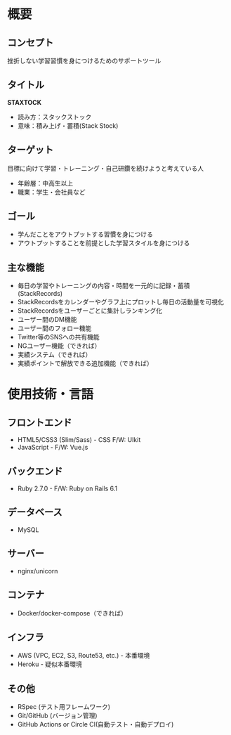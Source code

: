 # 概要

## コンセプト
挫折しない学習習慣を身につけるためのサポートツール

## タイトル
**STAXTOCK**

- 読み方：スタックストック
- 意味：積み上げ・蓄積(Stack Stock)

## ターゲット
目標に向けて学習・トレーニング・自己研鑽を続けようと考えている人

- 年齢層：中高生以上
- 職業：学生・会社員など

## ゴール
- 学んだことをアウトプットする習慣を身につける
- アウトプットすることを前提とした学習スタイルを身につける

## 主な機能
- 毎日の学習やトレーニングの内容・時間を一元的に記録・蓄積(StackRecords)
- StackRecordsをカレンダーやグラフ上にプロットし毎日の活動量を可視化
- StackRecordsをユーザーごとに集計しランキング化
- ユーザー間のDM機能
- ユーザー間のフォロー機能
- Twitter等のSNSへの共有機能
- NGユーザー機能（できれば）
- 実績システム（できれば）
- 実績ポイントで解放できる追加機能（できれば）

# 使用技術・言語

## フロントエンド
- HTML5/CSS3 (Slim/Sass) - CSS F/W: UIkit
- JavaScript - F/W: Vue.js

## バックエンド
- Ruby 2.7.0 - F/W: Ruby on Rails 6.1

## データベース
- MySQL

## サーバー
- nginx/unicorn

## コンテナ
- Docker/docker-compose（できれば）

## インフラ
- AWS (VPC, EC2, S3, Route53, etc.) - 本番環境
- Heroku - 疑似本番環境

## その他
- RSpec (テスト用フレームワーク)
- Git/GitHub (バージョン管理)
- GitHub Actions or Circle CI(自動テスト・自動デプロイ)